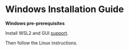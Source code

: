 # Windows Installation Guide

**Windows pre-prerequisites**

Install WSL2 and GUI [support](https://learn.microsoft.com/en-us/windows/wsl/tutorials/gui-apps).

Then follow the Linux instructions.
